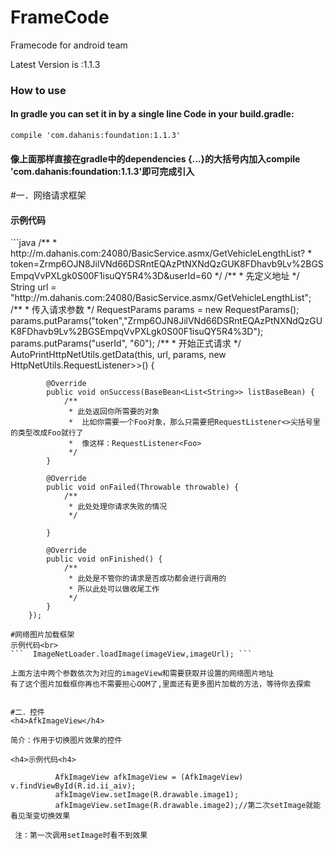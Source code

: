 # FrameCode

Framecode for android team

Latest Version is :1.1.3


<h3>How to use</h3>
<h4>In gradle you can set it in by a single line Code in your build.gradle:</h4>
<code>compile 'com.dahanis:foundation:1.1.3'</code>
<h4>像上面那样直接在gradle中的dependencies {...}的大括号内加入compile 'com.dahanis:foundation:1.1.3'即可完成引入</h4>
#一．网络请求框架
<h4>示例代码</h4>
```java
   /**
         *         http://m.dahanis.com:24080/BasicService.asmx/GetVehicleLengthList?
         *         token=Zrmp6OJN8JilVNd66DSRntEQAzPtNXNdQzGUK8FDhavb9Lv%2BGSEmpqVvPXLgk0S00F1isuQY5R4%3D&userId=60
         */
        /**
         * 先定义地址
         */
        String url = "http://m.dahanis.com:24080/BasicService.asmx/GetVehicleLengthList";
        /**
         * 传入请求参数
         */
        RequestParams params = new RequestParams();
        params.putParams("token","Zrmp6OJN8JilVNd66DSRntEQAzPtNXNdQzGUK8FDhavb9Lv%2BGSEmpqVvPXLgk0S00F1isuQY5R4%3D");
        params.putParams("userId", "60");
        /**
         * 开始正式请求
         */
        AutoPrintHttpNetUtils.getData(this, url, params, new HttpNetUtils.RequestListener<BaseBean<List<String>>>() {

            @Override
            public void onSuccess(BaseBean<List<String>> listBaseBean) {
                /**
                 * 此处返回你所需要的对象
                 *  比如你需要一个Foo对象，那么只需要把RequestListener<>尖括号里的类型改成Foo就行了
                 *  像这样：RequestListener<Foo>
                 */
            }

            @Override
            public void onFailed(Throwable throwable) {
                /**
                 * 此处处理你请求失败的情况
                 */

            }

            @Override
            public void onFinished() {
                /**
                 * 此处是不管你的请求是否成功都会进行调用的
                 * 所以此处可以做收尾工作
                 */
            }
        });
  ```
#网络图片加载框架
示例代码<br>
```  ImageNetLoader.loadImage(imageView,imageUrl); ```

上面方法中两个参数依次为对应的imageView和需要获取并设置的网络图片地址
有了这个图片加载框你再也不需要担心OOM了,里面还有更多图片加载的方法，等待你去探索


#二．控件
<h4>AfkImageView</h4>

简介：作用于切换图片效果的控件

<h4>示例代码<h4>

            AfkImageView afkImageView = (AfkImageView) v.findViewById(R.id.ii_aiv);
            afkImageView.setImage(R.drawable.image1);
            afkImageView.setImage(R.drawable.image2);//第二次setImage就能看见渐变切换效果

   注：第一次调用setImage时看不到效果
